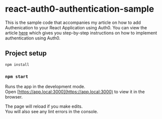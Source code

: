 # react-auth0-authentication-sample

This is the sample code that accompanies my article on how to add Authenication to your React Application using Auth0. You can view the article [here](https://docs.google.com/document/d/1wY7xryfdbo1IWsaJmc9DmHKC56d3OmeD-3vj-LjxCKU/edit?usp=sharing) which gives you step-by-step instructions on how to implement authentication using Auth0.

## Project setup

```bash
npm install
```

### `npm start`

Runs the app in the development mode.\
Open [https://app.local:3000](https://app.local:3000) to view it in the browser.

The page will reload if you make edits.\
You will also see any lint errors in the console.

